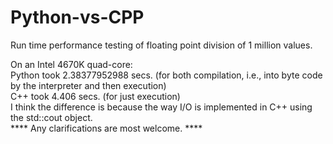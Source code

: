 # Python-vs-CPP

Run time performance testing of floating point division of 1 million values.

On an Intel 4670K quad-core:  
Python took 2.38377952988 secs. (for both compilation, i.e., into byte code by the interpreter and then execution)  
C++ took 4.406 secs. (for just execution)  
I think the difference is because the way I/O is implemented in C++ using the std::cout object.  
**** Any clarifications are most welcome. ****
